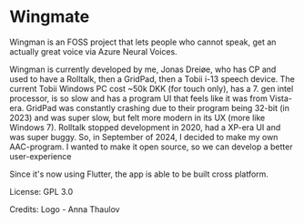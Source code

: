 # Wingmate

Wingman is an FOSS project that lets people who cannot speak, get an actually great voice via Azure Neural Voices.

Wingman is currently developed by me, Jonas Dreiøe, who has CP and used to have a Rolltalk, then a GridPad, then a Tobii i-13 speech device. The current Tobii Windows PC cost ~50k DKK (for touch only), has a 7. gen intel processor, is so slow and has a program UI that feels like it was from Vista-era. GridPad was constantly crashing due to their program being 32-bit (in 2023) and was super slow, but felt more modern in its UX (more like Windows 7). Rolltalk stopped development in 2020, had a XP-era UI and was super buggy. So, in September of 2024, I decided to make my own AAC-program. I wanted to make it open source, so we can develop a better user-experience

Since it's now using Flutter, the app is able to be built cross platform.

License: GPL 3.0

Credits: Logo - Anna Thaulov
